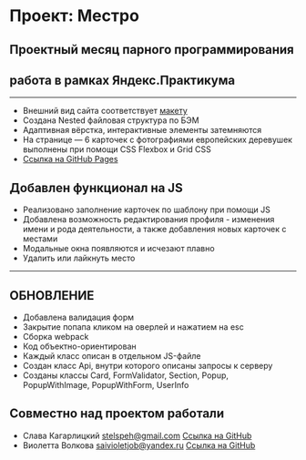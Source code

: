 # Проект: Местро
## Проектный месяц парного программирования
## работа в рамках Яндекс.Практикума
***
+ Внешний вид сайта соответствует [макету](https://www.figma.com/file/2cn9N9jSkmxD84oJik7xL7/JavaScript.-Sprint-4?node-id=0%3A1)
+ Создана Nested файловая структура по БЭМ
+ Адаптивная вёрстка, интерактивные элементы затемняются
+ На странице — 6 карточек с фотографиями европейских деревушек выполнены при помощи CSS Flexbox и Grid CSS
+ [Ссылка на GitHub Pages](https://stelsp.github.io/mesto-project/)
## Добавлен функционал на JS
+ Реализовано заполнение карточек по шаблону при помощи JS
+ Добавлена возможность редактирования профиля - изменения имени и рода деятельности, а также добавления новых карточек с местами
+ Модальные окна появляются и исчезают плавно
+ Удалить или лайкнуть место
***
## ОБНОВЛЕНИЕ
+ Добавлена валидация форм
+ Закрытие попапа кликом на оверлей и нажатием на esc
+ Сборка webpack
+ Код объектно-ориентирован
+ Каждый класс описан в отдельном JS-файле
+ Создан класс Api, внутри которого описаны запросы к серверу
+ Созданы классы Card, FormValidator, Section, Popup, PopupWithImage, PopupWithForm, UserInfo
## Совместно над проектом работали
+ Слава Кагарлицкий stelspeh@gmail.com [Ссылка на GitHub](https://github.com/StelsP)
+ Виолетта Волкова saivioletjob@yandex.ru [Ссылка на GitHub](https://github.com/saiviolet)
